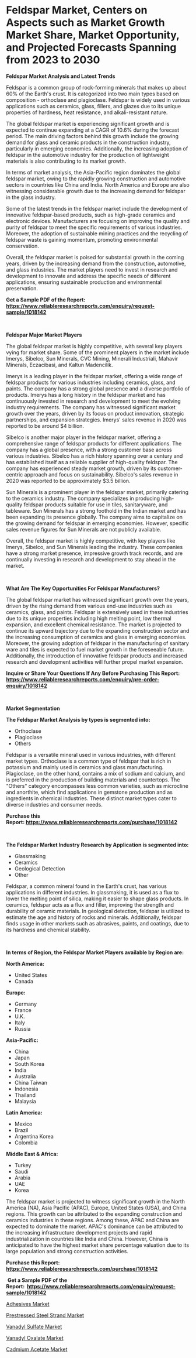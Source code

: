 <p><h1>Feldspar Market, Centers on Aspects such as Market Growth Market Share, Market Opportunity, and Projected Forecasts Spanning from 2023 to 2030</h1></p><p><strong>Feldspar Market Analysis and Latest Trends</strong></p>
<p><p>Feldspar is a common group of rock-forming minerals that makes up about 60% of the Earth's crust. It is categorized into two main types based on composition - orthoclase and plagioclase. Feldspar is widely used in various applications such as ceramics, glass, fillers, and glazes due to its unique properties of hardness, heat resistance, and alkali-resistant nature.</p><p>The global feldspar market is experiencing significant growth and is expected to continue expanding at a CAGR of 10.6% during the forecast period. The main driving factors behind this growth include the growing demand for glass and ceramic products in the construction industry, particularly in emerging economies. Additionally, the increasing adoption of feldspar in the automotive industry for the production of lightweight materials is also contributing to its market growth.</p><p>In terms of market analysis, the Asia-Pacific region dominates the global feldspar market, owing to the rapidly growing construction and automotive sectors in countries like China and India. North America and Europe are also witnessing considerable growth due to the increasing demand for feldspar in the glass industry.</p><p>Some of the latest trends in the feldspar market include the development of innovative feldspar-based products, such as high-grade ceramics and electronic devices. Manufacturers are focusing on improving the quality and purity of feldspar to meet the specific requirements of various industries. Moreover, the adoption of sustainable mining practices and the recycling of feldspar waste is gaining momentum, promoting environmental conservation.</p><p>Overall, the feldspar market is poised for substantial growth in the coming years, driven by the increasing demand from the construction, automotive, and glass industries. The market players need to invest in research and development to innovate and address the specific needs of different applications, ensuring sustainable production and environmental preservation.</p></p>
<p><strong>Get a Sample PDF of the Report:&nbsp; <a href="https://www.reliableresearchreports.com/enquiry/request-sample/1018142">https://www.reliableresearchreports.com/enquiry/request-sample/1018142</a></strong></p>
<p>&nbsp;</p>
<p><strong>Feldspar Major Market Players</strong></p>
<p><p>The global feldspar market is highly competitive, with several key players vying for market share. Some of the prominent players in the market include Imerys, Sibelco, Sun Minerals, CVC Mining, Minerali Industriali, Mahavir Minerals, Eczacibasi, and Kaltun Madencilik.</p><p>Imerys is a leading player in the feldspar market, offering a wide range of feldspar products for various industries including ceramics, glass, and paints. The company has a strong global presence and a diverse portfolio of products. Imerys has a long history in the feldspar market and has continuously invested in research and development to meet the evolving industry requirements. The company has witnessed significant market growth over the years, driven by its focus on product innovation, strategic partnerships, and expansion strategies. Imerys' sales revenue in 2020 was reported to be around $4 billion.</p><p>Sibelco is another major player in the feldspar market, offering a comprehensive range of feldspar products for different applications. The company has a global presence, with a strong customer base across various industries. Sibelco has a rich history spanning over a century and has established itself as a reliable supplier of high-quality feldspar. The company has experienced steady market growth, driven by its customer-centric approach and focus on sustainability. Sibelco's sales revenue in 2020 was reported to be approximately $3.5 billion.</p><p>Sun Minerals is a prominent player in the feldspar market, primarily catering to the ceramics industry. The company specializes in producing high-quality feldspar products suitable for use in tiles, sanitaryware, and tableware. Sun Minerals has a strong foothold in the Indian market and has been expanding its presence globally. The company aims to capitalize on the growing demand for feldspar in emerging economies. However, specific sales revenue figures for Sun Minerals are not publicly available.</p><p>Overall, the feldspar market is highly competitive, with key players like Imerys, Sibelco, and Sun Minerals leading the industry. These companies have a strong market presence, impressive growth track records, and are continually investing in research and development to stay ahead in the market.</p></p>
<p>&nbsp;</p>
<p><strong>What Are The Key Opportunities For Feldspar Manufacturers?</strong></p>
<p><p>The global feldspar market has witnessed significant growth over the years, driven by the rising demand from various end-use industries such as ceramics, glass, and paints. Feldspar is extensively used in these industries due to its unique properties including high melting point, low thermal expansion, and excellent chemical resistance. The market is projected to continue its upward trajectory due to the expanding construction sector and the increasing consumption of ceramics and glass in emerging economies. Moreover, the growing adoption of feldspar in the manufacturing of sanitary ware and tiles is expected to fuel market growth in the foreseeable future. Additionally, the introduction of innovative feldspar products and increased research and development activities will further propel market expansion.</p></p>
<p><strong>Inquire or Share Your Questions If Any Before Purchasing This Report: <a href="https://www.reliableresearchreports.com/enquiry/pre-order-enquiry/1018142">https://www.reliableresearchreports.com/enquiry/pre-order-enquiry/1018142</a></strong></p>
<p>&nbsp;</p>
<p><strong>Market Segmentation</strong></p>
<p><strong>The Feldspar Market Analysis by types is segmented into:</strong></p>
<p><ul><li>Orthoclase</li><li>Plagioclase</li><li>Others</li></ul></p>
<p><p>Feldspar is a versatile mineral used in various industries, with different market types. Orthoclase is a common type of feldspar that is rich in potassium and mainly used in ceramics and glass manufacturing. Plagioclase, on the other hand, contains a mix of sodium and calcium, and is preferred in the production of building materials and countertops. The "Others" category encompasses less common varieties, such as microcline and anorthite, which find applications in gemstone production and as ingredients in chemical industries. These distinct market types cater to diverse industries and consumer needs.</p></p>
<p><strong>Purchase this Report:&nbsp;<a href="https://www.reliableresearchreports.com/purchase/1018142">https://www.reliableresearchreports.com/purchase/1018142</a></strong></p>
<p>&nbsp;</p>
<p><strong>The Feldspar Market Industry Research by Application is segmented into:</strong></p>
<p><ul><li>Glassmaking</li><li>Ceramics</li><li>Geological Detection</li><li>Other</li></ul></p>
<p><p>Feldspar, a common mineral found in the Earth's crust, has various applications in different industries. In glassmaking, it is used as a flux to lower the melting point of silica, making it easier to shape glass products. In ceramics, feldspar acts as a flux and filler, improving the strength and durability of ceramic materials. In geological detection, feldspar is utilized to estimate the age and history of rocks and minerals. Additionally, feldspar finds usage in other markets such as abrasives, paints, and coatings, due to its hardness and chemical stability.</p></p>
<p>&nbsp;</p>
<p><strong>In terms of Region, the Feldspar Market Players available by Region are:</strong></p>
<p>
    <p> <strong> North America: </strong>
        <ul>
            <li>United States</li>
            <li>Canada</li>
        </ul>
        </p> 
    <p> <strong> Europe: </strong>
        <ul>
            <li>Germany</li>
            <li>France</li>
            <li>U.K.</li>
            <li>Italy</li>
            <li>Russia</li>
        </ul>
        </p> 
    <p> <strong> Asia-Pacific: </strong>
        <ul>
            <li>China</li>
            <li>Japan</li>
            <li>South Korea</li>
            <li>India</li>
            <li>Australia</li>
            <li>China Taiwan</li>
            <li>Indonesia</li>
            <li>Thailand</li>
            <li>Malaysia</li>
        </ul>
        </p> 
    <p> <strong> Latin America: </strong>
        <ul>
            <li>Mexico</li>
            <li>Brazil</li>
            <li>Argentina Korea</li>
            <li>Colombia</li>
        </ul>
        </p> 
    <p> <strong> Middle East & Africa: </strong>
        <ul>
            <li>Turkey</li>
            <li>Saudi</li>
            <li>Arabia</li>
            <li>UAE</li>
            <li>Korea</li>
        </ul>
    </p>
    </p>
<p><p>The feldspar market is projected to witness significant growth in the North America (NA), Asia Pacific (APAC), Europe, United States (USA), and China regions. This growth can be attributed to the expanding construction and ceramics industries in these regions. Among these, APAC and China are expected to dominate the market. APAC's dominance can be attributed to the increasing infrastructure development projects and rapid industrialization in countries like India and China. However, China is anticipated to have the highest market share percentage valuation due to its large population and strong construction activities.</p></p>
<p><strong>Purchase this Report: <a href="https://www.reliableresearchreports.com/purchase/1018142">https://www.reliableresearchreports.com/purchase/1018142</a></strong></p>
<p>&nbsp;<strong>Get a Sample PDF of the Report:&nbsp;&nbsp;<a href="https://www.reliableresearchreports.com/enquiry/request-sample/1018142">https://www.reliableresearchreports.com/enquiry/request-sample/1018142</a></strong></p>
<p><strong></strong></p>
<p><p><a href="https://github.com/amae102299/Market-Research-Report-List-1/blob/main/adhesives-market.md">Adhesives Market</a></p><p><a href="https://github.com/prosalinda88/Market-Research-Report-List-1/blob/main/prestressed-steel-strand-market.md">Prestressed Steel Strand Market</a></p><p><a href="https://github.com/dziulagalemab/Market-Research-Report-List-1/blob/main/vanadyl-sulfate-market.md">Vanadyl Sulfate Market</a></p><p><a href="https://github.com/abbypearson7765/Market-Research-Report-List-1/blob/main/vanadyl-oxalate-market.md">Vanadyl Oxalate Market</a></p><p><a href="https://github.com/jonneygiverf/Market-Research-Report-List-1/blob/main/cadmium-acetate-market.md">Cadmium Acetate Market</a></p></p>